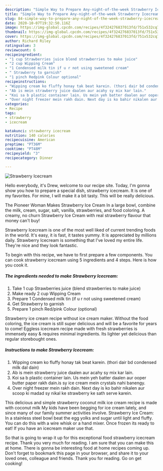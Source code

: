 ```yaml
---
description: "Simple Way to Prepare Any-night-of-the-week Strawberry Icecream"
title: "Simple Way to Prepare Any-night-of-the-week Strawberry Icecream"
slug: 84-simple-way-to-prepare-any-night-of-the-week-strawberry-icecream
date: 2020-10-07T19:32:50.116Z
image: https://img-global.cpcdn.com/recipes/4f324276837013fd/751x532cq70/strawberry-icecream-recipe-main-photo.jpg
thumbnail: https://img-global.cpcdn.com/recipes/4f324276837013fd/751x532cq70/strawberry-icecream-recipe-main-photo.jpg
cover: https://img-global.cpcdn.com/recipes/4f324276837013fd/751x532cq70/strawberry-icecream-recipe-main-photo.jpg
author: Richard Riley
ratingvalue: 3
reviewcount: 6
recipeingredient:
- "1 cup Strawberries juice blend strawberries to make juice"
- "2 cup Wipping Cream"
- "1 Condensed milk tin if u r not using sweetened cream"
- " Strawberry to garnish"
- "1 pinch Redpink Colour optional"
recipeinstructions:
- "Wipping cream ko fluffy honay tak beat karein. (thori dair bd condensed milk dal dain)"
- "Ab is mein strawberry juice daalen aur acahy sy mix kar lain."
- "Koi sa b plastic container lain. Us mein yeh batter daalen aur ooper butter paper rakh dain.is sy ice cream mein crystals nahi banengy."
- "Over night freezer mein rakh dain. Next day is ko bahir nikalen aur scoop ki madad sy nikal ke strawberry ke sath serve karein."
categories:
- Recipe
tags:
- strawberry
- icecream

katakunci: strawberry icecream 
nutrition: 140 calories
recipecuisine: American
preptime: "PT36M"
cooktime: "PT48M"
recipeyield: "3"
recipecategory: Dinner

---
```



![Strawberry Icecream](https://img-global.cpcdn.com/recipes/4f324276837013fd/751x532cq70/strawberry-icecream-recipe-main-photo.jpg)

Hello everybody, it's Drew, welcome to our recipe site. Today, I'm gonna show you how to prepare a special dish, strawberry icecream. It is one of my favorites. For mine, I will make it a bit tasty. This will be really delicious.

The Pioneer Woman Makes Strawberry Ice Cream In a large bowl, combine the milk, cream, sugar, salt, vanilla, strawberries, and food coloring. A creamy, no churn Strawberry Ice Cream with real strawberry flavour that money can&#39;t buy!

Strawberry Icecream is one of the most well liked of current trending foods in the world. It's easy, it is fast, it tastes yummy. It is appreciated by millions daily. Strawberry Icecream is something that I've loved my entire life. They're nice and they look fantastic.


To begin with this recipe, we have to first prepare a few components. You can cook strawberry icecream using 5 ingredients and 4 steps. Here is how you cook it.

<!--inarticleads1-->

##### The ingredients needed to make Strawberry Icecream:

1. Take 1 cup Strawberries juice (blend strawberries to make juice)
1. Make ready 2 cup Wipping Cream
1. Prepare 1 Condensed milk tin (if u r not using sweetened cream)
1. Get  Strawberry to garnish
1. Prepare 1 pinch Red/pink Colour (optional)


Strawberry ice cream recipe without ice cream maker. Without the food coloring, the ice cream is still super delicious and will be a favorite for years to come! Eggless icecream recipe made with fresh strawberries is immensely easy &amp; requires minimal ingredients. Its lighter yet delicious than regular storebought ones. 

<!--inarticleads2-->

##### Instructions to make Strawberry Icecream:

1. Wipping cream ko fluffy honay tak beat karein. (thori dair bd condensed milk dal dain)
1. Ab is mein strawberry juice daalen aur acahy sy mix kar lain.
1. Koi sa b plastic container lain. Us mein yeh batter daalen aur ooper butter paper rakh dain.is sy ice cream mein crystals nahi banengy.
1. Over night freezer mein rakh dain. Next day is ko bahir nikalen aur scoop ki madad sy nikal ke strawberry ke sath serve karein.


This delicious and simple strawberry coconut milk ice cream recipe is made with coconut milk My kids have been begging for ice cream lately, and since many of our family summer activities involve. Strawberry Ice Cream: In a stainless steel bowl beat the egg yolks and sugar until light and fluffy. You can do this with a wire whisk or a hand mixer. Once frozen its ready to eat! If you have an icecream maker use that. 

So that is going to wrap it up for this exceptional food strawberry icecream recipe. Thank you very much for reading. I am sure that you can make this at home. There is gonna be interesting food at home recipes coming up. Don't forget to bookmark this page in your browser, and share it to your loved ones, colleague and friends. Thank you for reading. Go on get cooking!
